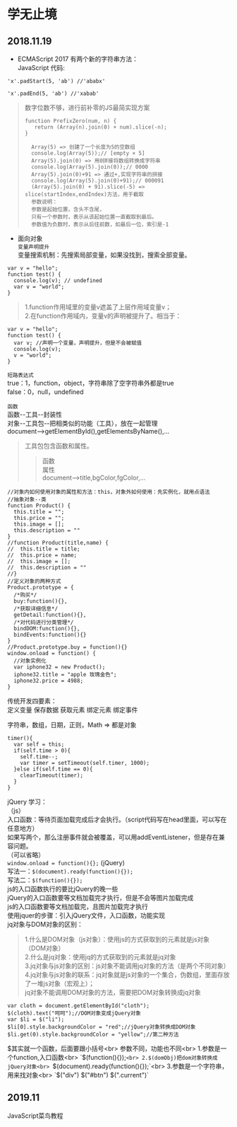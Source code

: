 学无止境
==
2018.11.19
---
* ECMAScript 2017 有两个新的字符串方法：<br>
JavaScript 代码:<br>
```
'x'.padStart(5, 'ab') //'ababx'
```
```
'x'.padEnd(5, 'ab') //'xabab'
```
>数字位数不够，进行前补零的JS最简实现方案
>```
>function PrefixZero(num, n) {
>    return (Array(n).join(0) + num).slice(-n);
>}
>```
>       Array(5) => 创建了一个长度为5的空数组
>       console.log(Array(5));// [empty × 5]
>       Array(5).join(0) => 用0拼接将数组转换成字符串
>       console.log(Array(5).join(0));// 0000
>       Array(5).join(0)+91 => 通过+,实现字符串的拼接
>       console.log(Array(5).join(0)+91);// 000091
>       (Array(5).join(0) + 91).slice(-5) => slice(startIndex,endIndex)方法，用于截取
>       参数说明：
>       参数是起始位置，含头不含尾，
>       只有一个参数时，表示从该起始位置一直截取到最后。
>       参数值为负数时，表示从后往前数，如最后一位，索引是-1

* 面向对象<br>
`变量声明提升`<br>
变量搜索机制：先搜索局部变量，如果没找到，搜索全部变量。<br>
```
var v = "hello";
function test() {
  console.log(v); // undefined
  var v = "world";
}
```
>1.function作用域里的变量v遮盖了上层作用域变量v；<br>
>2.在function作用域内，变量v的声明被提升了。相当于：<br>
```
var v = "hello";
function test() {
  var v; //声明一个变量，声明提升，但是不会被赋值
  console.log(v);
  v = "world";
}
```

`短路表达式`<br>
true：1，function，object，字符串除了空字符串外都是true<br>
false：0，null，undefined<br>

`函数`<br>
函数--工具--封装性<br>
对象--工具包--把相类似的功能（工具），放在一起管理<br>
document-->getElementById(),getElementsByName(),...<br>
>工具包包含函数和属性。<br>
>>函数<br>
>>属性<br>
document-->title,bgColor,fgColor,...<br>
```
//对象内如何使用对象的属性和方法：this，对象外如何使用：先实例化，就用点语法
//抽象对象--类
function Product() {
  this.title = "";
  this.price = "";
  this.image = [];
  this.description = ""
}
//function Product(title,name) {
//  this.title = title;
//  this.price = name;
//  this.image = [];
//  this.description = ""
//}
//定义对象的两种方式
Product.prototype = {
  /*购买*/
  buy:function(){},
  /*获取详细信息*/
  getDetail:function(){},
  /*对代码进行分类管理*/
  bindDOM:function(){},
  bindEvents:function(){}
}
//Product.prototype.buy = function(){}
window.onload = function() {
  //对象实例化
  var iphone32 = new Product();
  iphone32.title = "apple 玫瑰金色";
  iphone32.price = 4988;
}

```
传统开发四要素：<br>
定义变量 保存数据 获取元素 绑定元素 绑定事件<br>

字符串，数组，日期，正则，Math => 都是对象<br>
```
timer(){
  var self = this;
  if(self.time > 0){
    self.time--;
    var timer = setTimeout(self.timer, 1000);
  }else if(self.time == 0){
    clearTimeout(timer);
  }
}
```
jQuery 学习：<br>
（js）<br>
入口函数：等待页面加载完成后才会执行。（script代码写在head里面，可以写在任意地方）<br>
        如果写两个，那么注册事件就会被覆盖，可以用addEventListener，但是存在兼容问题。<br>
        （可以省略）<br>
        ```window.onload = function(){};```
(jQuery)<br>
写法一：```$(document).ready(function(){});```<br>
写法二：```$(function(){});```<br>
js的入口函数执行的要比jQuery的晚一些<br>
jQuery的入口函数要等文档加载完才执行，但是不会等图片加载完成<br>
js的入口函数要等文档加载完，且图片加载完才执行<br>
使用jquer的步骤：引入jQuery文件，入口函数，功能实现 <br>
jq对象与DOM对象的区别：<br>
>1.什么是DOM对象（js对象）：使用js的方式获取到的元素就是js对象（DOM对象）<br>
>2.什么是jq对象：使用jq的方式获取到的元素就是jq对象<br>
>3.jq对象与js对象的区别：js对象不能调用jq对象的方法（是两个不同对象）<br>
>4.jq对象与js对象的联系：jq对象就是js对象的一个集合，伪数组，里面存放了一堆js对象（宏观上）；<br>
>jq对象不能调用DOM对象的方法，需要把DOM对象转换成jq对象<br>
```
var cloth = document.getElementById("cloth");
$(cloth).text("呵呵");//DOM对象变成jQuery对象
var $li = $("li");
$li[0].style.backgroundColor = "red";//jQuery对象转换成DOM对象
$li.get(0).style.backgroundColor = "yellow";//第二种方法
```
$其实就一个函数，后面要跟小括号<br>
参数不同，功能也不同<br>
1.参数是一个function,入口函数<br>
`$(function(){});`<br>
2.$(domObj)把dom对象转换成jQuery对象<br>
`$(document).ready(function(){});`<br>
3.参数是一个字符串，用来找对象<br>
`$("div") $("#btn") $(".current")`<br>

2019.11
---
JavaScript菜鸟教程
